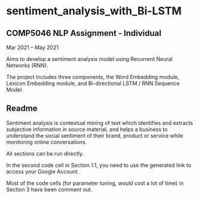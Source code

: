 # sentiment_analysis_with_Bi-LSTM
## COMP5046 NLP Assignment - Individual
Mar 2021 – May 2021

Aims to develop a sentiment analysis model using Recurrent Neural Networks (RNN). 

The project includes three components, the Word Embedding module, Lexicon Embedding module, and Bi-directional LSTM / RNN Sequence Model.







## Readme

Sentiment analysis is contextual mining of text which identifies and extracts subjective information in source material, and helps a business to understand the social sentiment of their brand, product or service while monitoring online conversations.

All sections can be run directly.

In the second code cell in Section 1.1, you need to use the generated link to access your Google Account.

Most of the code cells (for parameter tuning, would cost a lot of time) in Section 3 have been comment out.
